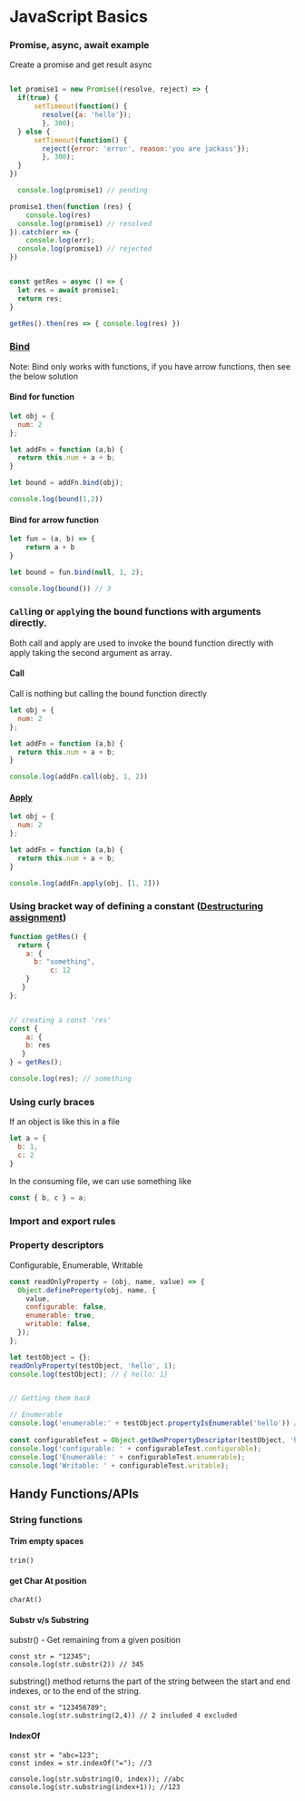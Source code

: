 <h1>JavaScript Basics</h1>

### Promise, async, await example
Create a promise and get result async
```js

let promise1 = new Promise((resolve, reject) => {
  if(true) {
      setTimeout(function() {
      	resolve({a: 'hello'});
    	}, 300);
  } else {
      setTimeout(function() {
      	reject({error: 'error', reason:'you are jackass'});
    	}, 300);
  }
})

  console.log(promise1) // pending

promise1.then(function (res) {
	console.log(res)
  console.log(promise1) // resolved
}).catch(err => {
	console.log(err);
  console.log(promise1) // rejected
})


const getRes = async () => {
  let res = await promise1;
  return res;
}

getRes().then(res => { console.log(res) })
```

### [Bind](https://developer.mozilla.org/en-US/docs/Web/JavaScript/Reference/Global_objects/Function/bind)
Note: Bind only works with functions, if you have arrow functions, then see the below solution
#### Bind for function
```js
let obj = {
  num: 2
};

let addFn = function (a,b) {
  return this.num + a + b;
}

let bound = addFn.bind(obj);

console.log(bound(1,2))
```
#### Bind for arrow function
```js
let fun = (a, b) => {
	return a + b
}

let bound = fun.bind(null, 1, 2);

console.log(bound()) // 3
```
### `Call`ing or `apply`ing the bound functions with arguments directly.
Both call and apply are used to invoke the bound function directly with apply taking the second argument as array.
#### Call
Call is nothing but calling the bound function directly

```js
let obj = {
  num: 2
};

let addFn = function (a,b) {
  return this.num + a + b;
}

console.log(addFn.call(obj, 1, 2))
```

#### [Apply](https://developer.mozilla.org/en-US/docs/Web/JavaScript/Reference/Global_Objects/Function/apply)

```js
let obj = {
  num: 2
};

let addFn = function (a,b) {
  return this.num + a + b;
}

console.log(addFn.apply(obj, [1, 2]))
```

### Using bracket way of defining a constant ([Destructuring assignment](https://developer.mozilla.org/en-US/docs/Web/JavaScript/Reference/Operators/Destructuring_assignment))

```js
function getRes() {
  return {
  	a: {
	  b: "something",
      	  c: 12
	}
   }		
};


// creating a const 'res'
const { 
	a: {
  	b: res
   }
} = getRes();

console.log(res); // something
```


### Using curly braces

If an object is like this in a file
```js
let a = {
  b: 1,
  c: 2
}
```
In the consuming file, we can use something like
```js
const { b, c } = a;
````

### Import and export rules


### Property descriptors
Configurable, Enumerable, Writable
```js
const readOnlyProperty = (obj, name, value) => {
  Object.defineProperty(obj, name, {
    value,
    configurable: false,
    enumerable: true,
    writable: false,
  });
};

let testObject = {};
readOnlyProperty(testObject, 'hello', 1);
console.log(testObject); // { hello: 1}


// Getting them back

// Enumerable
console.log('enumerable:' + testObject.propertyIsEnumerable('hello')) // True
 
const configurableTest = Object.getOwnPropertyDescriptor(testObject, 'hello');
console.log('configurable: ' + configurableTest.configurable);
console.log('Enumerable: ' + configurableTest.enumerable);
console.log('Writable: ' + configurableTest.writable);

```


## Handy Functions/APIs

### String functions
#### Trim empty spaces
```
trim()
```
#### get Char At position
```
charAt()
```
#### Substr v/s Substring

substr() - Get remaining from a given position
```
const str = "12345";
console.log(str.substr(2)) // 345
```
substring() method returns the part of the string between the start and end indexes, or to the end of the string.
```
const str = "123456789";
console.log(str.substring(2,4)) // 2 included 4 excluded
```

#### IndexOf
```
const str = "abc=123";
const index = str.indexOf("="); //3

console.log(str.substring(0, index)); //abc
console.log(str.substring(index+1)); //123

```
